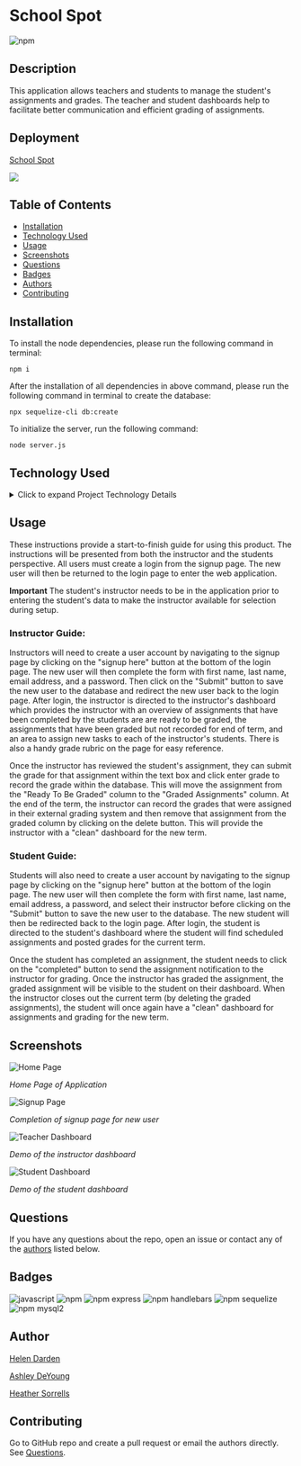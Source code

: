 # School Spot
![npm](https://img.shields.io/npm/v/inquirer?style=plastic)

## Description
This application allows teachers and students to manage the student's assignments and grades. The teacher and student dashboards help to facilitate better communication and efficient grading of assignments.

## Deployment

[School Spot](https://fast-beach-51043.herokuapp.com/)

![](public/images/SchoolSpotDemo.gif)

## Table of Contents

* [Installation](#installation)
* [Technology Used](#technology-used)
* [Usage](#usage)
* [Screenshots](#screenshots)
* [Questions](#questions)
* [Badges](#badges)
* [Authors](#author)
* [Contributing](#contributing)

## Installation
To install the node dependencies, please run the following command in terminal:
  
```
npm i
```

After the installation of all dependencies in above command, please run the following command in terminal to create the database:

```
npx sequelize-cli db:create
```

To initialize the server, run the following command:

```
node server.js
```

## Technology Used
<details>
    <summary markdown="span">Click to expand Project Technology Details</summary>

Languages
- HTML
- CSS
- Javascript
- SQL

Libraries
- [jQuery](jquery.com)
- [Node.js](nodejs.org)

npm Packages
- [@handlebars/allow-prototype-access](https://www.npmjs.com/package/@handlebars/allow-prototype-access)
- [bcrypt](https://www.npmjs.com/package/bcrypt)
- [eslint](https://www.npmjs.com/package/eslint)
- [express](https://www.npmjs.com/package/express)
- [express-handlebars](https://www.npmjs.com/package/express-handlebars)
- [express-session](https://www.npmjs.com/package/express-session)
- [handlebars](https://www.npmjs.com/package/handlebars)
- [mysql2](https://www.npmjs.com/package/mysql2)
- [nodemon](https://www.npmjs.com/package/nodemon)
- [passport](https://www.npmjs.com/package/passport)
- [passport-local](https://www.npmjs.com/package/passport-local)
- [sequelize](https://www.npmjs.com/package/sequelize)

CSS Framework
- [Bootstrap](getbootstrap.com)

</details>

## Usage
These instructions provide a start-to-finish guide for using this product. The instructions will be presented from both the instructor and the students perspective. All users must create a login from the signup page. The new user will then be returned to the login page to enter the web application. 

**Important** The student's instructor needs to be in the application prior to entering the student's data to make the instructor available for selection during setup.

### Instructor Guide:
Instructors will need to create a user account by navigating to the signup page by clicking on the "signup here" button at the bottom of the login page. The new user will then complete the form with first name, last name, email address, and a password. Then click on the "Submit" button to save the new user to the database and redirect the new user back to the login page. After login, the instructor is directed to the instructor's dashboard which provides the instructor with an overview of assignments that have been completed by the students are are ready to be graded, the assignments that have been graded but not recorded for end of term, and an area to assign new tasks to each of the instructor's students. There is also a handy grade rubric on the page for easy reference.

Once the instructor has reviewed the student's assignment, they can submit the grade for that assignment within the text box and click enter grade to record the grade within the database. This will move the assignment from the "Ready To Be Graded" column to the "Graded Assignments" column. At the end of the term, the instructor can record the grades that were assigned in their external grading system and then remove that assignment from the graded column by clicking on the delete button. This will provide the instructor with a "clean" dashboard for the new term.

### Student Guide:
Students will also need to create a user account by navigating to the signup page by clicking on the "signup here" button at the bottom of the login page. The new user will then complete the form with first name, last name, email address, a password, and select their instructor before clicking on the "Submit" button to save the new user to the database. The new student will then be redirected back to the login page. After login, the student is directed to the student's dashboard where the student will find scheduled assignments and posted grades for the current term. 

Once the student has completed an assignment, the student needs to click on the "completed" button to send the assignment notification to the instructor for grading. Once the instructor has graded the assignment, the graded assignment will be visible to the student on their dashboard. When the instructor closes out the current term (by deleting the graded assignments), the student will once again have a "clean" dashboard for assignments and grading for the new term.

## Screenshots

![Home Page](public/images/homePage.PNG)

*Home Page of Application*

![Signup Page](public/images/signup.PNG)

*Completion of signup page for new user*

![Teacher Dashboard](public/images/teacherdash.PNG)

*Demo of the instructor dashboard*

![Student Dashboard](public/images/studentdash.PNG)

*Demo of the student dashboard*

## Questions
If you have any questions about the repo, open an issue or contact any of the [authors](#authors) listed below.

## Badges

![javascript](https://img.shields.io/badge/language-javascript-blue)
![npm](https://img.shields.io/npm/v/inquirer?style=flat)
![npm express](https://img.shields.io/badge/npm-express-blue)
![npm handlebars](https://img.shields.io/badge/npm-handlebars-blue)
![npm sequelize](https://img.shields.io/badge/language-sequelize-blue)
![npm mysql2](https://img.shields.io/badge/npm-mysql2-blue)


## Author

[Helen Darden](https://github.com/hdarden)

[Ashley DeYoung](https://github.com/ashleydeyoung)

[Heather Sorrells](https://github.com/Hlsorrells)

## Contributing
Go to GitHub repo and create a pull request or email the authors directly. See [Questions](#questions).
